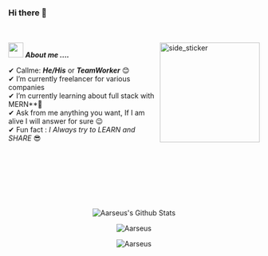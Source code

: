 ### Hi there 👋

<br><br>
<img align="right" width=200px height=200px alt="side_sticker" src="https://media.giphy.com/media/TEnXkcsHrP4YedChhA/giphy.gif" />
<img src="https://media.giphy.com/media/iY8CRBdQXODJSCERIr/giphy.gif" width="30px">&nbsp;***About me ....***

✔ Callme: ***He/His*** or ***TeamWorker*** 😊 <br>
✔ I’m currently freelancer for various companies<br>
✔ I’m currently learning about full stack with MERN**🥰<br>
✔ Ask from me anything you want, If I am alive I will answer for sure 😉<br>
✔ Fun fact : *I Always try to LEARN and SHARE* 😎<br><br><br><br>
<br><br><br><br>

<p align='center'>
  <img align="center" src="https://github-readme-stats.vercel.app/api?username=Aarseus&show_icons=true&title_color=fff&icon_color=79ff97&text_color=efefef&bg_color=24292e" alt="Aarseus's Github Stats">
</p>

<p align='center'>
  <img align="center" src="https://github-readme-stats.vercel.app/api/top-langs?username=Aarseus&show_icons=true&locale=en&layout=compact&theme=chartreuse-dark" alt="Aarseus" />  
</p>      
  
<p align='center'>  
   <img align="center" src="https://github-profile-trophy.vercel.app/?username=Aarseus&theme=juicyfresh&no-bg=true" alt="Aarseus" />  

</p>
